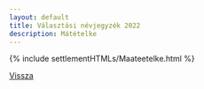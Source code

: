 ```yaml
---
layout: default
title: Választási névjegyzék 2022
description: Mátételke
---
```


{% include settlementHTMLs/Maateetelke.html %}

[Vissza](./)